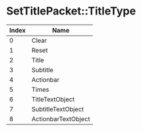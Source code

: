 # SetTitlePacket::TitleType

Index | Name
--- | ---
0 | Clear
1 | Reset
2 | Title
3 | Subtitle
4 | Actionbar
5 | Times
6 | TitleTextObject
7 | SubtitleTextObject
8 | ActionbarTextObject